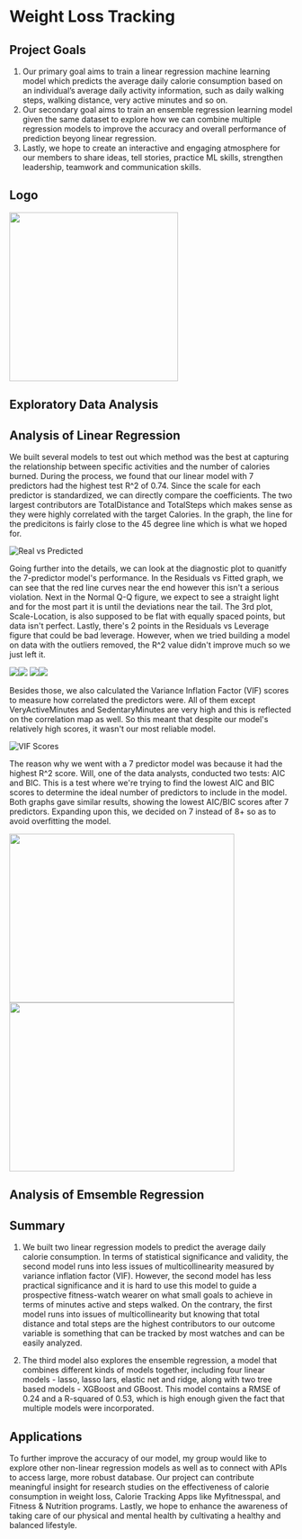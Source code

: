 # Weight Loss Tracking

## Project Goals
1. Our primary goal aims to train a linear regression machine learning model which predicts the average daily calorie consumption based on an individual’s average daily activity information, such as daily walking steps, walking distance, very active minutes and so on.
2. Our secondary goal aims to train an ensemble regression learning model given the same dataset to explore how we can combine multiple regression models to improve the accuracy and overall performance of prediction beyong linear regression.
3. Lastly, we hope to create an interactive and engaging atmosphere for our members to share ideas, tell stories, practice ML skills, strengthen leadership, teamwork and communication skills.


## Logo
<img src="./logo.jpg" width= "300" height = "300" >

## Exploratory Data Analysis



## Analysis of Linear Regression
We built several models to test out which method was the best at capturing the relationship between specific activities and the number of calories burned. During the process, we found that our linear model with 7 predictors had the highest test R^2 of 0.74. Since the scale for each predictor is standardized, we can directly compare the coefficients. The two largest contributors are TotalDistance and TotalSteps which makes sense as they were highly correlated with the target Calories. In the graph, the line for the predicitons is fairly close to the 45 degree line which is what we hoped for.

![Real vs Predicted](Visualizations/real_vs_predicted.PNG)

Going further into the details, we can look at the diagnostic plot to quanitfy the 7-predictor model's performance. In the Residuals vs Fitted graph, we can see that the red line curves near the end however this isn't a serious violation. Next in the Normal Q-Q figure, we expect to see a straight light and for the most part it is until the deviations near the tail. The 3rd plot, Scale-Location, is also supposed to be flat with equally spaced points, but data isn't perfect. Lastly, there's 2 points in the Residuals vs Leverage figure that could be bad leverage. However, when we tried building a model on data with the outliers removed, the R^2 value didn't improve much so we just left it.

<img src="./Visualizations/residual_vs_fitted.PNG"><img src="./Visualizations/normal_qq.PNG">
<img src="./Visualizations/scale-location.PNG"><img src="./Visualizations/residuals_vs_leverage.PNG">

Besides those, we also calculated the Variance Inflation Factor (VIF) scores to measure how correlated the predictors were. All of them except VeryActiveMinutes and SedentaryMinutes are very high and this is reflected on the correlation map as well. So this meant that despite our model's relatively high scores, it wasn't our most reliable model.

![VIF Scores](Visualizations/VIF.PNG)

The reason why we went with a 7 predictor model was because it had the highest R^2 score. Will, one of the data analysts, conducted two tests: AIC and BIC. This is a test where we're trying to find the lowest AIC and BIC scores to determine the ideal number of predictors to include in the model. Both graphs gave similar results, showing the lowest AIC/BIC scores after 7 predictors. Expanding upon this, we decided on 7 instead of 8+ so as to avoid overfitting the model. 

<img src="./Visualizations/AIC.png" width= "400" height = "300"><img src="./Visualizations/BIC.png" width= "400" height = "300">

## Analysis of Emsemble Regression 




## Summary 

1. We built two linear regression models to predict the average daily calorie consumption. In terms of statistical significance and validity, the second model runs into less issues of multicollinearity measured by variance inflation factor (VIF). However, the second model has less practical significance and it is hard to use this model to guide a prospective fitness-watch wearer on what small goals to achieve in terms of minutes active and steps walked. On the contrary, the first model runs into issues of multicollinearity but knowing that total distance and total steps are the highest contributors to our outcome variable is something that can be tracked by most watches and can be easily analyzed.

2. The third model also explores the ensemble regression, a model that combines different kinds of models together, including four linear models - lasso, lasso lars, elastic net and ridge, along with two tree based models - XGBoost and GBoost. This model contains a RMSE of 0.24 and a R-squared of 0.53, which is high enough given the fact that multiple models were incorporated. 

## Applications

To further improve the accuracy of our model, my group would like to explore other non-linear regression models as well as to connect with APIs to access large, more robust database. Our project can contribute meaningful insight for research studies on the effectiveness of calorie consumption in weight loss, Calorie Tracking Apps like Myfitnesspal, and Fitness & Nutrition programs. Lastly, we hope to enhance the awareness of taking care of our physical and mental health by cultivating a healthy and balanced lifestyle. 






